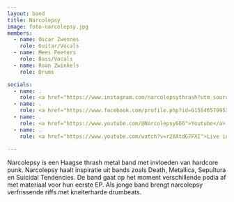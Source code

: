 ```yaml
---
layout: band
title: Narcolepsy
image: foto-narcolepsy.jpg
members:
  - name: Oscar Zwennes
    role: Guitar/Vocals
  - name: Mees Peeters
    role: Bass/Vocals
  - name: Roan Zwinkels
    role: Drums

socials:
  - name: .
    role: <a href="https://www.instagram.com/narcolepsythrash?utm_source=ig_web_button_share_sheet&igsh=OGQ5ZDc2ODk2ZA%3D%3D">Instagram</a>
  - name: .
    role: <a href="https://www.facebook.com/profile.php?id=61554657095316">Facebook</a>
  - name: .
    role: <a href="https://www.youtube.com/@Narcolepsy666">Youtube</a>
  - name: .
    role: <a href="https://www.youtube.com/watch?v=r28AtdG7FXI">Live in StudioGonz</a>
    
---
```


Narcolepsy is een Haagse thrash metal band met invloeden van hardcore punk. Narcolepsy haalt inspiratie uit bands zoals Death, Metallica, Sepultura en Suicidal Tendencies. De band gaat op het moment verschillende podia af met materiaal voor hun eerste EP. Als jonge band brengt narcolepsy verfrissende riffs met kneiterharde drumbeats.
